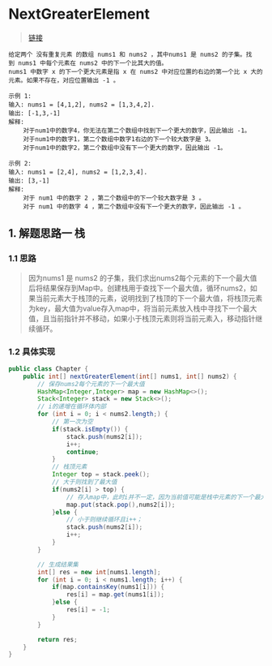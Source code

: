 # NextGreaterElement
> [链接](https://leetcode-cn.com/problems/next-greater-element-i/)
```
给定两个 没有重复元素 的数组 nums1 和 nums2 ，其中nums1 是 nums2 的子集。找到 nums1 中每个元素在 nums2 中的下一个比其大的值。
nums1 中数字 x 的下一个更大元素是指 x 在 nums2 中对应位置的右边的第一个比 x 大的元素。如果不存在，对应位置输出 -1 。
 
示例 1:
输入: nums1 = [4,1,2], nums2 = [1,3,4,2].
输出: [-1,3,-1]
解释:
    对于num1中的数字4，你无法在第二个数组中找到下一个更大的数字，因此输出 -1。
    对于num1中的数字1，第二个数组中数字1右边的下一个较大数字是 3。
    对于num1中的数字2，第二个数组中没有下一个更大的数字，因此输出 -1。

示例 2:
输入: nums1 = [2,4], nums2 = [1,2,3,4].
输出: [3,-1]
解释:
    对于 num1 中的数字 2 ，第二个数组中的下一个较大数字是 3 。
    对于 num1 中的数字 4 ，第二个数组中没有下一个更大的数字，因此输出 -1 。
```
## 1. 解题思路一 栈
### 1.1 思路
> 因为nums1 是 nums2 的子集，我们求出nums2每个元素的下一个最大值后将结果保存到Map中。创建栈用于查找下一个最大值，循环nums2，如果当前元素大于栈顶的元素，说明找到了栈顶的下一个最大值，将栈顶元素为key，最大值为value存入map中，将当前元素放入栈中寻找下一个最大值，且当前指针并不移动，如果小于栈顶元素则将当前元素入，移动指针继续循环。
### 1.2 具体实现
```java
public class Chapter {
    public int[] nextGreaterElement(int[] nums1, int[] nums2) {
        // 保存nums2每个元素的下一个最大值
        HashMap<Integer,Integer> map = new HashMap<>();
        Stack<Integer> stack = new Stack<>();
        // i的递增在循环体内部
        for (int i = 0; i < nums2.length;) {
            // 第一次为空
            if(stack.isEmpty()) {
                stack.push(nums2[i]);
                i++;
                continue;
            }
            // 栈顶元素
            Integer top = stack.peek();
            // 大于则找到了最大值
            if(nums2[i] > top) {
                // 存入map中，此时i并不一定，因为当前值可能是栈中元素的下一个最大值
                map.put(stack.pop(),nums2[i]);
            }else {
                // 小于则继续循环且i++；     
                stack.push(nums2[i]);
                i++;
            }
        }

        // 生成结果集
        int[] res = new int[nums1.length];
        for (int i = 0; i < nums1.length; i++) {
            if(map.containsKey(nums1[i])) {
                res[i] = map.get(nums1[i]);
            }else {
                res[i] = -1;
            }
        }

        return res;
    }
}
```
